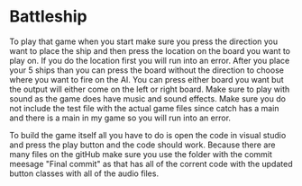 # Battleship
To play that game when you start make sure you press the direction you want to place the ship and then press the location on the board you want to play on. If you do the location first you will run into an error. After you place your 5 ships than you can press the board without the direction to choose where you want to fire on the AI. You can press either board you want but the output will either come on the left or right board. Make sure to play with sound as the game does have music and sound effects. Make sure you do not include the test file with the actual game files since catch has a main and there is a main in my game so you will run into an error.

To build the game itself all you have to do is open the code in visual studio and press the play button and the code should work. Because there are many files on the gitHub make sure you use the folder with the commit meesage "Final commit" as that has all of the corrent code with the updated button classes with all of the audio files.

